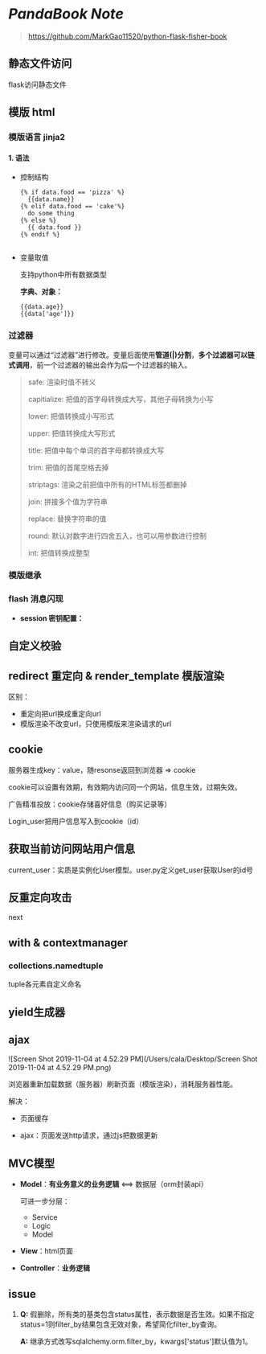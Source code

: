 # *PandaBook Note*

> https://github.com/MarkGao11520/python-flask-fisher-book

## 静态文件访问

flask访问静态文件

## 模版 html

### 模版语言 jinja2

#### 1. 语法

- 控制结构

  ```jinja2
  {% if data.food == 'pizza' %}
  	{{data.name}}
  {% elif data.food == 'cake'%}
  	do some thing
  {% else %}
  	{{ data.food }}
  {% endif %}
  
  
  ```

  

- 变量取值

  支持python中所有数据类型

  **字典、对象：**

  ```jinja2
  {{data.age}}
  {{data['age']}}
  ```

### 过滤器

变量可以通过“过滤器”进行修改。变量后面使用**管道(|)分割**，**多个过滤器可以链式调用**，前一个过滤器的输出会作为后一个过滤器的输入。

> safe:      渲染时值不转义
>
> capitialize:   把值的首字母转换成大写，其他子母转换为小写
>
> lower:    把值转换成小写形式
>
> upper:    把值转换成大写形式
>
> title:    把值中每个单词的首字母都转换成大写
>
> trim:      把值的首尾空格去掉
>
> striptags:    渲染之前把值中所有的HTML标签都删掉
>
> join:      拼接多个值为字符串
>
> replace:      替换字符串的值
>
> round:  默认对数字进行四舍五入，也可以用参数进行控制
>
> int:       把值转换成整型

### 模版继承



### flash 消息闪现

- **session 密钥配置：**



## 自定义校验

## redirect 重定向 & render_template 模版渲染

区别：

- 重定向把url换成重定向url
- 模版渲染不改变url，只使用模版来渲染请求的url

## cookie

服务器生成key：value，随resonse返回到浏览器 => cookie

cookie可以设置有效期，有效期内访问同一个网站，信息生效，过期失效。

广告精准投放：cookie存储喜好信息（购买记录等）

Login_user把用户信息写入到cookie（id）

## 获取当前访问网站用户信息

current_user：实质是实例化User模型。user.py定义get_user获取User的id号

## 反重定向攻击

next

## with & contextmanager

### collections.namedtuple

tuple各元素自定义命名

## yield生成器



## ajax

![Screen Shot 2019-11-04 at 4.52.29 PM](/Users/cala/Desktop/Screen Shot 2019-11-04 at 4.52.29 PM.png)

浏览器重新加载数据（服务器）刷新页面（模版渲染），消耗服务器性能。

解决：

- 页面缓存

- ajax：页面发送http请求，通过js把数据更新

## MVC模型

- **Model**：**有业务意义的业务逻辑** <==> 数据层（orm封装api）

  可进一步分层：

  - Service
  - Logic
  - Model   

- **View**：html页面

- **Controller**：**业务逻辑**

  

## issue

1. **Q:** 假删除，所有类的基类包含status属性，表示数据是否生效。如果不指定status=1则filter_by结果包含无效对象，希望简化filter_by查询。

   **A:** 继承方式改写sqlalchemy.orm.filter_by，kwargs['status']默认值为1。

